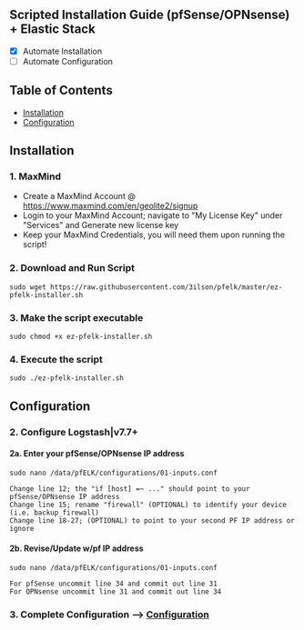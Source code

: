 ## Scripted Installation Guide (pfSense/OPNsense) + Elastic Stack 
- [x] Automate Installation
- [ ] Automate Configuration 

## Table of Contents
- [Installation](#installation)
- [Configuration](#configuration)

## Installation

### 1. MaxMind
- Create a MaxMind Account @ https://www.maxmind.com/en/geolite2/signup
- Login to your MaxMind Account; navigate to "My License Key" under "Services" and Generate new license key
- Keep your MaxMind Credentials, you will need them upon running the script!

### 2. Download and Run Script
```
sudo wget https://raw.githubusercontent.com/3ilson/pfelk/master/ez-pfelk-installer.sh
```
### 3. Make the script executable 
```
sudo chmod +x ez-pfelk-installer.sh
```
### 4. Execute the script 
```
sudo ./ez-pfelk-installer.sh
```

## Configuration 

### 2. Configure Logstash|v7.7+
#### 2a. Enter your pfSense/OPNsense IP address 
`sudo nano /data/pfELK/configurations/01-inputs.conf`
```
Change line 12; the "if [host] =~ ..." should point to your pfSense/OPNsense IP address
Change line 15; rename "firewall" (OPTIONAL) to identify your device (i.e. backup_firewall)
Change line 18-27; (OPTIONAL) to point to your second PF IP address or ignore
```
#### 2b. Revise/Update w/pf IP address 
`sudo nano /data/pfELK/configurations/01-inputs.conf`
```
For pfSense uncommit line 34 and commit out line 31
For OPNsense uncommit line 31 and commit out line 34
```

### 3. Complete Configuration --> [Configuration](configuration.md)
